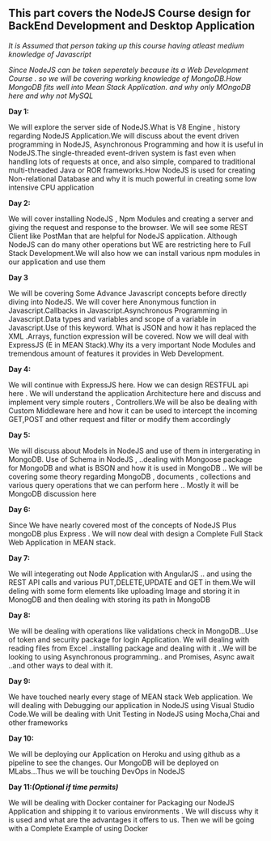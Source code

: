 <h2>This part covers the NodeJS Course design for BackEnd Development and Desktop Application</h2>

<i>It is Assumed that person taking up this course having atleast medium knowledge of Javascript</i>

<i>Since NodeJS can be taken seperately because its a Web Development Course . so we will be covering working knowledge of MongoDB.How MongoDB fits well into Mean Stack Application. and why only MOngoDB here and why not MySQL</i>

<b>Day 1:</b><p>We will explore the server side of NodeJS.What is V8 Engine , history regarding NodeJS Application.We will discuss about the event driven programming in NodeJS, Asynchronous Programming and how it is useful in NodeJS.The single-threaded event-driven system is fast even when handling lots of requests at once, and also simple, compared to traditional multi-threaded Java or ROR frameworks.How NodeJS is used for creating Non-relational Database and why it is much powerful in creating some low intensive CPU application</p>


<b>Day 2:</b><p>We will cover installing NodeJS , Npm Modules and creating a server and giving the request and response to the browser. We will see some REST Client like PostMan that are helpful for NodeJS application. Although NodeJS can do many other operations but WE are restricting here to Full Stack Development.We will also how we can install various npm modules in our application and use them</p>

<b>Day 3</b>
<p>We will be covering Some Advance Javascript concepts before directly diving into NodeJS. We will cover here Anonymous function in Javascript.Callbacks in Javascript.Asynchronous Programming in Javascript.Data types and variables and scope of a variable in Javascript.Use of this keyword. What is JSON and how it has replaced the XML .Arrays, function expression will be covered. Now we will deal with ExpressJS (E in MEAN Stack).Why its a very important Node Modules and tremendous amount of features it provides in Web Development.</p>


<b>Day 4:</b>
<p>We will continue with ExpressJS here. How we can design RESTFUL api here . We will understand the application Architecture here and discuss and implement very simple routers , Controllers.We will be also be dealing with Custom Middleware here and how it can be used to intercept the incoming GET,POST  and other request and filter or modify them accordingly</p>


<b>Day 5:</b>
<p>We will discuss about Models in NodeJS and use of them in intergerating in MongoDB. Use of Schema in NodeJS , ..dealing with Mongoose package for MongoDB and what is BSON and how it is used in MongoDB .. We will be covering some theory regarding MongoDB , documents , collections and various query operations that we can perform here .. Mostly it will be MongoDB discussion here</p>

<b>Day 6:</b>
<p>Since We have nearly covered most of the concepts of NodeJS Plus mongoDB plus Express . We will now deal with design a Complete Full Stack Web Application in MEAN stack.
</p>

<b>Day 7:</b>
<p>We will integerating out Node Application with AngularJS .. and using the REST API calls and various PUT,DELETE,UPDATE and GET in them.We will deling with some form elements like uploading Image and storing it in MonogDB and then dealing with storing its path in MongoDB</p>

<b>Day 8:</b>
<p>We will be dealing with operations like validations check in MongoDB...Use of token and security package for login Application. We will dealing with reading files from Excel ..installing package and dealing with it ..We will be looking to using Asynchronous programming.. and Promises, Async await ..and other ways to deal with it.</p>

<b>Day 9:</b>
<p>We have touched nearly every stage of MEAN stack Web application. We will dealing with Debugging our application in NodeJS using Visual Studio Code.We will be dealing with Unit Testing in NodeJS using Mocha,Chai and other frameworks</p>

<b>Day 10:</b>
<p>We will be deploying our Application on Heroku and using github as a pipeline to see the changes. Our MongoDB will be deployed on MLabs...Thus we will be touching DevOps in NodeJS</p>


<b>Day 11:<i>(Optional if time permits)</i></b>
<p>We will be dealing with Docker container for Packaging our NodeJS Application and shipping it to various environments . We will discuss why it is used and what are the advantages it offers to us. Then we will be going with a Complete Example of using Docker</p>